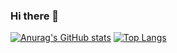 ### Hi there 👋

[![Anurag's GitHub stats](https://github-readme-stats.vercel.app/api?username=tomo1818)](https://github.com/anuraghazra/github-readme-stats)
[![Top Langs](https://github-readme-stats.vercel.app/api/top-langs/?username=tomo1818=compact&hide=html,css)](https://github.com/anuraghazra/github-readme-stats)

<!--
**tomo1818/tomo1818** is a ✨ _special_ ✨ repository because its `README.md` (this file) appears on your GitHub profile.

Here are some ideas to get you started:

- 🔭 I’m currently working on ...
- 🌱 I’m currently learning ...
- 👯 I’m looking to collaborate on ...
- 🤔 I’m looking for help with ...
- 💬 Ask me about ...
- 📫 How to reach me: ...
- 😄 Pronouns: ...
- ⚡ Fun fact: ...
-->
